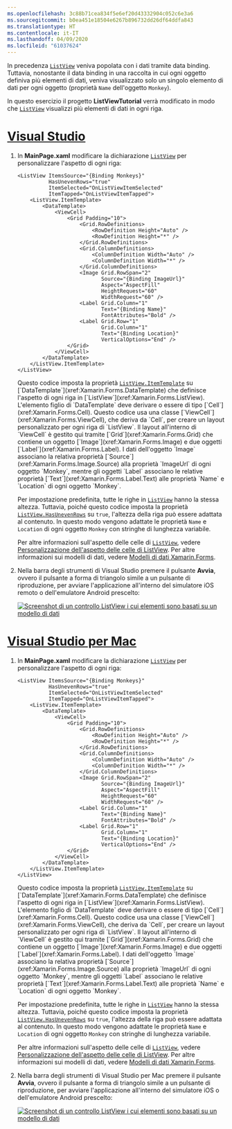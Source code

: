 ```yaml
---
ms.openlocfilehash: 3c88b71cea834f5e6ef20d43332904c052c6e3a6
ms.sourcegitcommit: b0ea451e18504e6267b896732dd26df64ddfa843
ms.translationtype: HT
ms.contentlocale: it-IT
ms.lasthandoff: 04/09/2020
ms.locfileid: "61037624"
---
```

In precedenza [`ListView`](xref:Xamarin.Forms.ListView) veniva popolata con i dati tramite data binding. Tuttavia, nonostante il data binding in una raccolta in cui ogni oggetto definiva più elementi di dati, veniva visualizzato solo un singolo elemento di dati per ogni oggetto (proprietà `Name` dell'oggetto `Monkey`).

In questo esercizio il progetto **ListViewTutorial** verrà modificato in modo che [`ListView`](xref:Xamarin.Forms.ListView) visualizzi più elementi di dati in ogni riga.

# <a name="visual-studio"></a>[Visual Studio](#tab/vswin)

1. In **MainPage.xaml** modificare la dichiarazione [`ListView`](xref:Xamarin.Forms.Image) per personalizzare l'aspetto di ogni riga:

    ```xaml
    <ListView ItemsSource="{Binding Monkeys}"
              HasUnevenRows="true"
              ItemSelected="OnListViewItemSelected"
              ItemTapped="OnListViewItemTapped">
        <ListView.ItemTemplate>
            <DataTemplate>
                <ViewCell>
                    <Grid Padding="10">
                        <Grid.RowDefinitions>
                            <RowDefinition Height="Auto" />
                            <RowDefinition Height="*" />
                        </Grid.RowDefinitions>
                        <Grid.ColumnDefinitions>
                            <ColumnDefinition Width="Auto" />
                            <ColumnDefinition Width="*" />
                        </Grid.ColumnDefinitions>
                        <Image Grid.RowSpan="2"
                               Source="{Binding ImageUrl}"
                               Aspect="AspectFill"
                               HeightRequest="60"
                               WidthRequest="60" />
                        <Label Grid.Column="1"
                               Text="{Binding Name}"
                               FontAttributes="Bold" />
                        <Label Grid.Row="1"
                               Grid.Column="1"
                               Text="{Binding Location}"
                               VerticalOptions="End" />
                    </Grid>
                </ViewCell>
            </DataTemplate>
        </ListView.ItemTemplate>
    </ListView>
    ```

    Questo codice imposta la proprietà [`ListView.ItemTemplate`](xref:Xamarin.Forms.ItemsView`1.ItemTemplate) su [`DataTemplate`](xref:Xamarin.Forms.DataTemplate) che definisce l'aspetto di ogni riga in [`ListView`](xref:Xamarin.Forms.ListView). L'elemento figlio di `DataTemplate` deve derivare o essere di tipo [`Cell`](xref:Xamarin.Forms.Cell). Questo codice usa una classe [`ViewCell`](xref:Xamarin.Forms.ViewCell), che deriva da `Cell`, per creare un layout personalizzato per ogni riga di `ListView`. Il layout all'interno di `ViewCell` è gestito qui tramite [`Grid`](xref:Xamarin.Forms.Grid) che contiene un oggetto [`Image`](xref:Xamarin.Forms.Image) e due oggetti [`Label`](xref:Xamarin.Forms.Label). I dati dell'oggetto `Image` associano la relativa proprietà [`Source`](xref:Xamarin.Forms.Image.Source) alla proprietà `ImageUrl` di ogni oggetto `Monkey`, mentre gli oggetti `Label` associano le relative proprietà [`Text`](xref:Xamarin.Forms.Label.Text) alle proprietà `Name` e `Location` di ogni oggetto `Monkey`.

    Per impostazione predefinita, tutte le righe in [`ListView`](xref:Xamarin.Forms.ListView) hanno la stessa altezza. Tuttavia, poiché questo codice imposta la proprietà [`ListView.HasUnevenRows`](xref:Xamarin.Forms.ListView.HasUnevenRows) su `true`, l'altezza della riga può essere adattata al contenuto. In questo modo vengono adattate le proprietà `Name` e `Location` di ogni oggetto `Monkey` con stringhe di lunghezza variabile.

    Per altre informazioni sull'aspetto delle celle di [`ListView`](xref:Xamarin.Forms.ListView), vedere [Personalizzazione dell'aspetto delle celle di ListView](~/xamarin-forms/user-interface/listview/customizing-cell-appearance.md). Per altre informazioni sui modelli di dati, vedere [Modelli di dati Xamarin.Forms](~/xamarin-forms/app-fundamentals/templates/data-templates/index.md).

1. Nella barra degli strumenti di Visual Studio premere il pulsante **Avvia**, ovvero il pulsante a forma di triangolo simile a un pulsante di riproduzione, per avviare l'applicazione all'interno del simulatore iOS remoto o dell'emulatore Android prescelto:

    [![Screenshot di un controllo ListView i cui elementi sono basati su un modello di dati](../images/customize-cell-appearance.png "ListView che visualizza i dati basati su modello")](../images/customize-cell-appearance-large.png#lightbox "ListView che visualizza i dati basati su modello")

# <a name="visual-studio-for-mac"></a>[Visual Studio per Mac](#tab/vsmac)

1. In **MainPage.xaml** modificare la dichiarazione [`ListView`](xref:Xamarin.Forms.Image) per personalizzare l'aspetto di ogni riga:

    ```xaml
    <ListView ItemsSource="{Binding Monkeys}"
              HasUnevenRows="true"
              ItemSelected="OnListViewItemSelected"
              ItemTapped="OnListViewItemTapped">
        <ListView.ItemTemplate>
            <DataTemplate>
                <ViewCell>
                    <Grid Padding="10">
                        <Grid.RowDefinitions>
                            <RowDefinition Height="Auto" />
                            <RowDefinition Height="*" />
                        </Grid.RowDefinitions>
                        <Grid.ColumnDefinitions>
                            <ColumnDefinition Width="Auto" />
                            <ColumnDefinition Width="*" />
                        </Grid.ColumnDefinitions>
                        <Image Grid.RowSpan="2"
                               Source="{Binding ImageUrl}"
                               Aspect="AspectFill"
                               HeightRequest="60"
                               WidthRequest="60" />
                        <Label Grid.Column="1"
                               Text="{Binding Name}"
                               FontAttributes="Bold" />
                        <Label Grid.Row="1"
                               Grid.Column="1"
                               Text="{Binding Location}"
                               VerticalOptions="End" />
                    </Grid>
                </ViewCell>
            </DataTemplate>
        </ListView.ItemTemplate>
    </ListView>
    ```

    Questo codice imposta la proprietà [`ListView.ItemTemplate`](xref:Xamarin.Forms.ItemsView`1.ItemTemplate) su [`DataTemplate`](xref:Xamarin.Forms.DataTemplate) che definisce l'aspetto di ogni riga in [`ListView`](xref:Xamarin.Forms.ListView). L'elemento figlio di `DataTemplate` deve derivare o essere di tipo [`Cell`](xref:Xamarin.Forms.Cell). Questo codice usa una classe [`ViewCell`](xref:Xamarin.Forms.ViewCell), che deriva da `Cell`, per creare un layout personalizzato per ogni riga di `ListView`. Il layout all'interno di `ViewCell` è gestito qui tramite [`Grid`](xref:Xamarin.Forms.Grid) che contiene un oggetto [`Image`](xref:Xamarin.Forms.Image) e due oggetti [`Label`](xref:Xamarin.Forms.Label). I dati dell'oggetto `Image` associano la relativa proprietà [`Source`](xref:Xamarin.Forms.Image.Source) alla proprietà `ImageUrl` di ogni oggetto `Monkey`, mentre gli oggetti `Label` associano le relative proprietà [`Text`](xref:Xamarin.Forms.Label.Text) alle proprietà `Name` e `Location` di ogni oggetto `Monkey`.

    Per impostazione predefinita, tutte le righe in [`ListView`](xref:Xamarin.Forms.ListView) hanno la stessa altezza. Tuttavia, poiché questo codice imposta la proprietà [`ListView.HasUnevenRows`](xref:Xamarin.Forms.ListView.HasUnevenRows) su `true`, l'altezza della riga può essere adattata al contenuto. In questo modo vengono adattate le proprietà `Name` e `Location` di ogni oggetto `Monkey` con stringhe di lunghezza variabile.

    Per altre informazioni sull'aspetto delle celle di [`ListView`](xref:Xamarin.Forms.ListView), vedere [Personalizzazione dell'aspetto delle celle di ListView](~/xamarin-forms/user-interface/listview/customizing-cell-appearance.md). Per altre informazioni sui modelli di dati, vedere [Modelli di dati Xamarin.Forms](~/xamarin-forms/app-fundamentals/templates/data-templates/index.md).

1. Nella barra degli strumenti di Visual Studio per Mac premere il pulsante **Avvia**, ovvero il pulsante a forma di triangolo simile a un pulsante di riproduzione, per avviare l'applicazione all'interno del simulatore iOS o dell'emulatore Android prescelto:

    [![Screenshot di un controllo ListView i cui elementi sono basati su un modello di dati](../images/customize-cell-appearance.png "ListView che visualizza i dati basati su modello")](../images/customize-cell-appearance-large.png#lightbox "ListView che visualizza i dati basati su modello")

